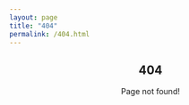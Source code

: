 ```yaml
---
layout: page
title: "404"
permalink: /404.html
---
```


<h2 style="text-align: center;">404</h2>
<p style="text-align: center;">Page not found!</p>
<div>
    <script src="../assets/js/times-table.js"></script>
</div>
